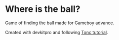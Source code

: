 # Where is the ball?
Game of finding the ball made for Gameboy advance.

Created with devkitpro and following [Tonc tutorial](https://www.coranac.com/tonc/text/toc.htm).
